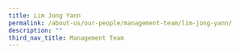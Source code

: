 ```yaml
---
title: Lim Jong Yann
permalink: /about-us/our-people/management-team/lim-jong-yann/
description: ""
third_nav_title: Management Team
---
```

